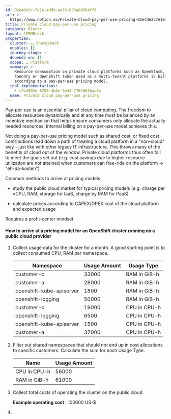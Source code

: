 ```yaml
---
id: 02e4de2c-7e1e-4dd9-aa76-b58a88f04ff6
url: >-
  https://www.notion.so/Private-Cloud-pay-per-use-pricing-02e4de2c7e1e4dd9aa76b58a88f04ff6
title: Private Cloud pay-per-use pricing
category: Blocks
layout: CFMMBlock
properties:
  cluster: 💵 Chargeback
  enables: []
  journey-stage: ⭐️
  depends-on: []
  scope: ☁️ Platform
  summary: >-
    Resource consumption on private cloud platforms such as OpenStack, Cloud
    Foundry or OpenShift (when used as a multi-tenant platform) is billed
    according to a pay-per-use pricing model.
  tool-implementations:
    - c7b3902e-6708-4b0e-9e43-776f863baa3e
  name: Private Cloud pay-per-use pricing
---
```


Pay-per-use is an essential pillar of cloud computing. The freedom to allocate resources dynamically and at any time must be balanced by an incentive mechanism that helps ensure consumers only allocate the actually needed resources. Internal billing on a pay-per-use model achieves this.

Not doing a pay-per-use pricing model such as shared cost, or fixed cost contributions lead down a path of treating a cloud platform in a "non-cloud" way - just like with other legacy IT infrastructure. This throws many of the benefits of cloud out of the window. Private cloud platforms thus often fail to meet the goals set out (e.g. cost savings due to higher resource utilization are not attained when customers can free-ride on the platform → "eh-da-kosten")



Common methods to arrive at pricing models

- study the public cloud market for typical pricing models (e.g. charge per vCPU, RAM, storage for IaaS, charge by RAM for PaaS)

- calculate prices according to CAPEX/OPEX cost of the cloud platform and expected usage



Requires a profit-center mindset



#### How to arrive at a pricing model for an OpenShift cluster running on a public cloud provider

1. Collect usage data for the cluster for a month. A good starting point is to collect consumed CPU, RAM per namespace.

    <!-- included database 2416694f-cb53-41e8-99f2-a9f8fb5b9b04 -->
    | Namespace                | Usage Amount | Usage Type   |
    | ------------------------ | ------------ | ------------ |
    | customer-b               | 33000        | RAM in GiB-h |
    | customer-a               | 28000        | RAM in GiB-h |
    | openshift-kube-apiserver | 1800         | RAM in GiB-h |
    | openshift-logging        | 50000        | RAM in GiB-h |
    | customer-b               | 19000        | CPU in CPU-h |
    | openshift-logging        | 6500         | CPU in CPU-h |
    | openshift-kube-apiserver | 1500         | CPU in CPU-h |
    | customer-a               | 37000        | CPU in CPU-h |

1. Filter out shared namespaces that should not end up in cost allocations to specific customers. Calculate the sum for each Usage Type.

    <!-- included database f6d47d09-c8fa-42d2-86c0-e6f54d23c3b5 -->
    | Name         | Usage Amount |
    | ------------ | ------------ |
    | CPU in CPU-h | 56000        |
    | RAM in GiB-h | 61000        |

1. Collect total costs of operating the cluster on the public cloud.

    **Example operating cost** : 100000 US-$

1. 